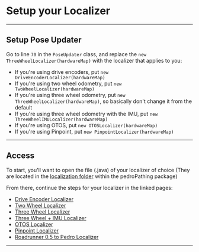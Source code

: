 # Setup your Localizer

---
## Setup Pose Updater
Go to line `70` in the `PoseUpdater` class, and replace the `new ThreeWheelLocalizer(hardwareMap)`
with the localizer that applies to you:
* If you're using drive encoders, put `new DriveEncoderLocalizer(hardwareMap)`
* If you're using two wheel odometry, put `new TwoWheelLocalizer(hardwareMap)`
* If you're using three wheel odometry, put `new ThreeWheelLocalizer(hardwareMap)`, so basically
  don't change it from the default
* If you're using three wheel odometry with the IMU, put `new ThreeWheelIMULocalizer(hardwareMap)`
* If you're using OTOS, put `new OTOSLocalizer(hardwareMap)`
* If you're using Pinpoint, put `new PinpointLocalizer(hardwareMap)`

---
## Access
To start, you'll want to open the file (.java) of your localizer of choice (They are located in the [localization folder](https://github.com/AnyiLin/Pedro-Pathing-Quickstart/tree/master/TeamCode/src/main/java/org/firstinspires/ftc/teamcode/pedroPathing/localization/localizers) within the pedroPathing package) 

From there, continue the steps for your localizer in the linked pages:
- [Drive Encoder Localizer](./localization/setup/driveEncoder.md)
- [Two Wheel Localizer](./localization/setup/twoWheel.md)
- [Three Wheel Localizer](./localization/setup/threeWheel.md)
- [Three Wheel + IMU Localizer](./localization/setup/threeWheelImu.md)
- [OTOS Localizer](./localization/setup/otos.md)
- [Pinpoint Localizer](./localization/setup/pinpoint.md)
- [Roadrunner 0.5 to Pedro Localizer](./localization/setup/rrToPedro.md)




---


